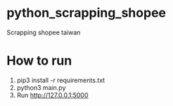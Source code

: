 # python_scrapping_shopee

Scrapping shopee taiwan

# How to run

1. pip3 install -r requirements.txt
2. python3 main.py
3. Run http://127.0.0.1:5000
